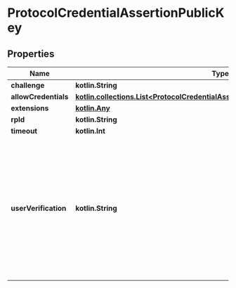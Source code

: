 
# ProtocolCredentialAssertionPublicKey

## Properties
Name | Type | Description | Notes
------------ | ------------- | ------------- | -------------
**challenge** | **kotlin.String** |  | 
**allowCredentials** | [**kotlin.collections.List&lt;ProtocolCredentialAssertionPublicKeyAllowCredentialsInner&gt;**](ProtocolCredentialAssertionPublicKeyAllowCredentialsInner.md) |  |  [optional]
**extensions** | [**kotlin.Any**](.md) |  |  [optional]
**rpId** | **kotlin.String** |  |  [optional]
**timeout** | **kotlin.Int** |  |  [optional]
**userVerification** | **kotlin.String** | UserVerification This member describes the Relying Party&#39;s requirements regarding user verification for the create() operation. Eligible authenticators are filtered to only those capable of satisfying this requirement. |  [optional]



